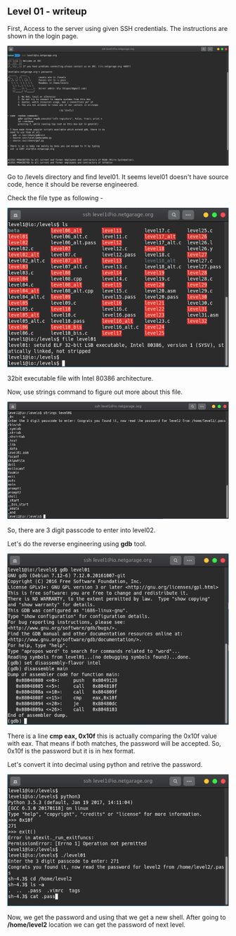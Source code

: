 ## Level 01 - writeup

First, Access to the server using given SSH credentials. The instructions are shown in the login page.

![instructions](./image/instructions.png)

Go to /levels directory and find level01.
It seems level01 doesn't have source code, hence it should be reverse engineered.

Check the file type as following -

![file](./image/file.png)

32bit executable file with Intel 80386 architecture.

Now, use strings command to figure out more about this file.

![strings](./image/strings.png)

So, there are 3 digit passcode to enter into level02.

Let's do the reverse engineering using **gdb** tool.

![reverse engineer](./image/gdb.png)

There is a line **cmp eax, 0x10f** this is actually comparing the 0x10f value with eax. That means if both matches, the password will be accepted. So, 0x10f is the password but it is in hex format.

Let's convert it into decimal using python and retrive the password.

![privilege](./image/privilege.png)

Now, we get the password and using that we get a new shell. 
After going to **/home/level2** location we can get the password of next level.
